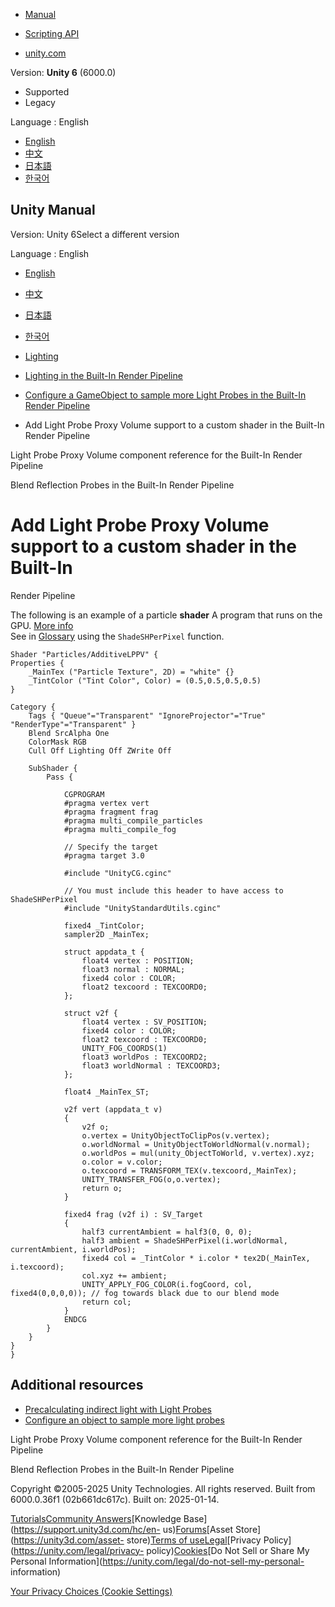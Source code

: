 [](https://docs.unity3d.com)

  * [Manual](../Manual/index.html)
  * [Scripting API](../ScriptReference/index.html)

  * [unity.com](https://unity.com/)

Version: **Unity 6** (6000.0)

  * Supported
  * Legacy

Language : English

  * [English](/Manual/class-LightProbeProxyVolume-Shader.html)
  * [中文](/cn/current/Manual/class-LightProbeProxyVolume-Shader.html)
  * [日本語](/ja/current/Manual/class-LightProbeProxyVolume-Shader.html)
  * [한국어](/kr/current/Manual/class-LightProbeProxyVolume-Shader.html)

[](https://docs.unity3d.com)

## Unity Manual

Version: Unity 6Select a different version

Language : English

  * [English](/Manual/class-LightProbeProxyVolume-Shader.html)
  * [中文](/cn/current/Manual/class-LightProbeProxyVolume-Shader.html)
  * [日本語](/ja/current/Manual/class-LightProbeProxyVolume-Shader.html)
  * [한국어](/kr/current/Manual/class-LightProbeProxyVolume-Shader.html)

  * [Lighting](LightingOverview.html)
  * [Lighting in the Built-In Render Pipeline](lighting-birp.html)
  * [Configure a GameObject to sample more Light Probes in the Built-In Render Pipeline](LightProbeProxyVolume-landing.html)
  * Add Light Probe Proxy Volume support to a custom shader in the Built-In Render Pipeline

[](class-LightProbeProxyVolume-reference.html)

Light Probe Proxy Volume component reference for the Built-In Render Pipeline

[](blend-reflection-probes-birp.html)

Blend Reflection Probes in the Built-In Render Pipeline

# Add Light Probe Proxy Volume support to a custom shader in the Built-In
Render Pipeline

The following is an example of a particle **shader** A program that runs on
the GPU. [More info](Shaders.html)  
See in [Glossary](Glossary.html#Shader) using the `ShadeSHPerPixel` function.

    
    
    Shader "Particles/AdditiveLPPV" {
    Properties {
        _MainTex ("Particle Texture", 2D) = "white" {}
        _TintColor ("Tint Color", Color) = (0.5,0.5,0.5,0.5)
    }
    
    Category {
        Tags { "Queue"="Transparent" "IgnoreProjector"="True" "RenderType"="Transparent" }
        Blend SrcAlpha One
        ColorMask RGB
        Cull Off Lighting Off ZWrite Off
    
        SubShader {
            Pass {
    
                CGPROGRAM
                #pragma vertex vert
                #pragma fragment frag
                #pragma multi_compile_particles
                #pragma multi_compile_fog
    
                // Specify the target
                #pragma target 3.0
    
                #include "UnityCG.cginc"
    
                // You must include this header to have access to ShadeSHPerPixel
                #include "UnityStandardUtils.cginc"
    
                fixed4 _TintColor;
                sampler2D _MainTex;
    
                struct appdata_t {
                    float4 vertex : POSITION;
                    float3 normal : NORMAL;
                    fixed4 color : COLOR;
                    float2 texcoord : TEXCOORD0;
                };
    
                struct v2f {
                    float4 vertex : SV_POSITION;
                    fixed4 color : COLOR;
                    float2 texcoord : TEXCOORD0;
                    UNITY_FOG_COORDS(1)
                    float3 worldPos : TEXCOORD2;
                    float3 worldNormal : TEXCOORD3;
                };
    
                float4 _MainTex_ST;
    
                v2f vert (appdata_t v)
                {
                    v2f o;
                    o.vertex = UnityObjectToClipPos(v.vertex);
                    o.worldNormal = UnityObjectToWorldNormal(v.normal);
                    o.worldPos = mul(unity_ObjectToWorld, v.vertex).xyz;
                    o.color = v.color;
                    o.texcoord = TRANSFORM_TEX(v.texcoord,_MainTex);
                    UNITY_TRANSFER_FOG(o,o.vertex);
                    return o;
                }
    
                fixed4 frag (v2f i) : SV_Target
                {
                    half3 currentAmbient = half3(0, 0, 0);
                    half3 ambient = ShadeSHPerPixel(i.worldNormal, currentAmbient, i.worldPos);
                    fixed4 col = _TintColor * i.color * tex2D(_MainTex, i.texcoord);
                    col.xyz += ambient;
                    UNITY_APPLY_FOG_COLOR(i.fogCoord, col, fixed4(0,0,0,0)); // fog towards black due to our blend mode
                    return col;
                }
                ENDCG
            }
        }
    }
    }
    

## Additional resources

  * [Precalculating indirect light with Light Probes](LightProbes-landing.html)
  * [Configure an object to sample more light probes](LightProbeProxyVolume-landing.html)

[](class-LightProbeProxyVolume-reference.html)

Light Probe Proxy Volume component reference for the Built-In Render Pipeline

[](blend-reflection-probes-birp.html)

Blend Reflection Probes in the Built-In Render Pipeline

Copyright ©2005-2025 Unity Technologies. All rights reserved. Built from
6000.0.36f1 (02b661dc617c). Built on: 2025-01-14.

[Tutorials](https://learn.unity.com/)[Community
Answers](https://answers.unity3d.com)[Knowledge
Base](https://support.unity3d.com/hc/en-
us)[Forums](https://forum.unity3d.com)[Asset Store](https://unity3d.com/asset-
store)[Terms of
use](https://docs.unity3d.com/Manual/TermsOfUse.html)[Legal](https://unity.com/legal)[Privacy
Policy](https://unity.com/legal/privacy-
policy)[Cookies](https://unity.com/legal/cookie-policy)[Do Not Sell or Share
My Personal Information](https://unity.com/legal/do-not-sell-my-personal-
information)

[Your Privacy Choices (Cookie Settings)](javascript:void\(0\);)

